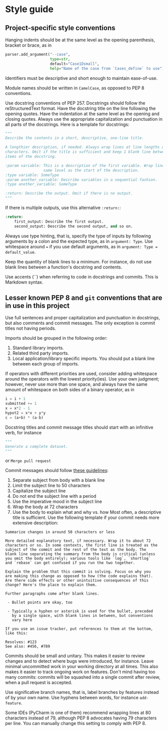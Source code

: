 # Style guide

## Project-specific style conventions

Hanging indents should be at the same level as the opening parenthesis, bracket or brace, as in
```python
parser.add_argument("--case",
                    type=str,
                    default="Case1Dsmall",
                    help="Name of the case from `Cases_define` to use")
```

Identifiers must be descriptive and short enough to maintain ease-of-use.

Module names should be written in `CamelCase`, as opposed to PEP 8 conventions.

Use docstring conventions of PEP 257. Docstrings should follow the reStructuredText format. Have the docstring title on the line following the opening quotes. Have the indentation at the same level as the opening and closing quotes. Always use the appropriate capitalization and punctuation in all parts of the docstrings. Here is a template for docstrings:
```python
"""
Describe the contents in a short, descriptive, one-line title.

A lengthier description, if needed. Always wrap lines at line lengths of 79
characters. Omit if the title is sufficient and keep 1 blank line between
items of the docstring.

:param variable: This is a description of the first variable. Wrap lines at the
                 same level as the start of the description.
:type variable: SomeType
:param another_variable: Describe variables in a sequential fashion.
:type another_variable: SomeType

:return: Describe the output. Omit if there is no output.
"""
```
If there is multiple outputs, use this alternative `:return:`:
```python
:return:
    first_output: Describe the first output.
    second_output: Describe the second output, and so on.
```

Always use type hinting, that is, specify the type of inputs by following arguments by a colon and the expected type, as in `argument: Type`. Use whitespace around `=` if you use default arguments, as in `argument: Type = default_value`.

Keep the quantity of blank lines to a minimum. For instance, do not use blank lines between a function's docstring and contents.

Use accents (\`\`) when referring to code in docstrings and commits. This is Markdown syntax.


## Lesser known PEP 8 and `git` conventions that are in use in this project

Use full sentences and proper capitalization and punctuation in docstrings, but also comments and commit messages. The only exception is commit titles not having periods.

Imports should be grouped in the following order:
1. Standard library imports.
2. Related third party imports.
3. Local application/library specific imports.
You should put a blank line between each group of imports.

If operators with different priorities are used, consider adding whitespace around the operators with the lowest priority(ies). Use your own judgment; however, never use more than one space, and always have the same amount of whitespace on both sides of a binary operator, as in
```python
i = i + 1
submitted += 1
x = x*2 - 1
hypot2 = x*x + y*y
c = (a+b) * (a-b)
```

Docstring titles and commit message titles should start with an infinitive verb, for instance
```python
"""
Generate a complete dataset.
"""
```
or
```Merge pull request```

Commit messages should follow [these guidelines](https://chris.beams.io/posts/git-commit/):
1. Separate subject from body with a blank line
2. Limit the subject line to 50 characters
3. Capitalize the subject line
4. Do not end the subject line with a period
5. Use the imperative mood in the subject line
6. Wrap the body at 72 characters
7. Use the body to explain what and why vs. how
Most often, a descriptive title is sufficient. Use the following template if your commit needs more extensive description:
```
Summarize changes in around 50 characters or less

More detailed explanatory text, if necessary. Wrap it to about 72
characters or so. In some contexts, the first line is treated as the
subject of the commit and the rest of the text as the body. The
blank line separating the summary from the body is critical (unless
you omit the body entirely); various tools like `log`, `shortlog`
and `rebase` can get confused if you run the two together.

Explain the problem that this commit is solving. Focus on why you
are making this change as opposed to how (the code explains that).
Are there side effects or other unintuitive consequences of this
change? Here's the place to explain them.

Further paragraphs come after blank lines.

 - Bullet points are okay, too

 - Typically a hyphen or asterisk is used for the bullet, preceded
   by a single space, with blank lines in between, but conventions
   vary here

If you use an issue tracker, put references to them at the bottom,
like this:

Resolves: #123
See also: #456, #789
```

Commits should be small and unitary. This makes it easier to review changes and to detect where bugs were introduced, for instance. Leave minimal uncommitted work in your working directory at all times. This also makes it easier to track ongoing work on features. Don't mind having too many commits: commits will be squashed into a single commit after review, when a pull request is accepted.

Use significative branch names, that is, label branches by features instead of by your own name. Use hyphens between words, for instance `add-feature`.

Some IDEs (PyCharm is one of them) recommend wrapping lines at 80 characters instead of 79, although PEP 8 advocates having 79 characters per line. You can manually change this setting to comply with PEP 8.
